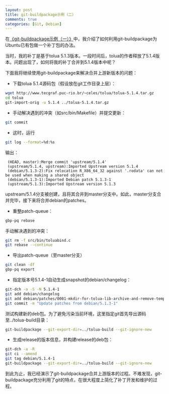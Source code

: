 ```yaml
---
layout: post
title: git-buildpackage示例（二）
comments: true
categories: [Git, Debian]
---
```


在[《git-buildpackage示例（一）》](/blog/2012/02/19/git-buildpackage-1/)中，我介绍了如何利用git-buildpackage为Ubuntu已有包做一个补丁包的办法。

当时，我的补丁是基于tolua 5.1.3版本。一段时间后，tolua的作者释放了5.1.4版本。问题出现了，如何将我的补丁合并到5.1.4版本中呢？

下面我将继续使用git-buildpackage来解决合并上游新版本的问题：

* 下载tolua 5.1.4源码包（假设放在git工作目录上层）：

```sh
wget http://www.tecgraf.puc-rio.br/~celes/tolua/tolua-5.1.4.tar.gz
cd tolua
git-import-orig -u 5.1.4 ../tolua-5.1.4.tar.gz
```

* 手动解决遇到的冲突（如src/bin/Makefile）并提交更新：

```sh
git commit
```

* 这时，运行

```sh
git log --format=%d:%s
```

输出：

```plain
 (HEAD, master):Merge commit 'upstream/5.1.4'
 (upstream/5.1.4, upstream):Imported Upstream version 5.1.4
 (debian/5.1.3-2):Fix relocation R_X86_64_32 against '.rodata' can not be used when making a shared object
 (debian/5.1.3-1):Imported Debian patch 5.1.3-1
 (upstream/5.1.3):Imported Upstream version 5.1.3
```

upstream/5.1.4分支被创建，且将其合并到master分支中。如此，master分支合并完毕，接下来将合并debian的patches。

* 重整patch-queue：

```sh
gbp-pq rebase
```

手动解决遇到的冲突：

```sh
git rm -f src/bin/toluabind.c
git rebase --continue
```

* 导出patch-queue（至master分支）

```sh
git clean -df
gbp-pq export
```

* 指定版本号5.1.4-1自动生成snapshot的debian/changelog：

```sh
git-dch -a -S -N 5.1.4-1
git add debian/changelog
git add debian/patches/0001-mkdir-for-tolua-lib-archive-and-remove-temp-files.patch
git commit -m "Update patches from debian/5.1.3-1"
```

测试构建新的deb包。为了避免污染当前环境，这里指定git首先导出源码至../tolua-build目录：

```sh
git-buildpackage --git-export-dir=../tolua-build --git-ignore-new
```

* 生成release的版本信息，并构建release的deb包：

```sh
git-dch -a -R
git ci --amend
git tag debian/5.1.4-1
git-buildpackage --git-export-dir=../tolua-build --git-ignore-new
```

到此为止，我已经演示了git-buildpackage合并上游版本的过程。不难发现，git-buildpackage充分利用了git的特点，在很大程度上简化了补丁开发和维护的过程。
